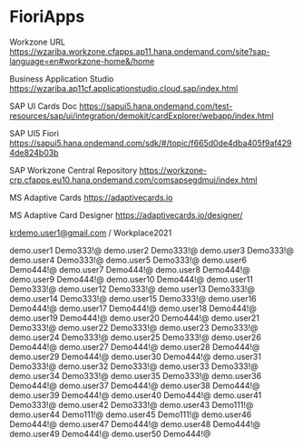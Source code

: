 # FioriApps



Workzone URL
https://wzariba.workzone.cfapps.ap11.hana.ondemand.com/site?sap-language=en#workzone-home&/home

Business Application Studio
https://wzariba.ap11cf.applicationstudio.cloud.sap/index.html

SAP UI Cards Doc
https://sapui5.hana.ondemand.com/test-resources/sap/ui/integration/demokit/cardExplorer/webapp/index.html

SAP UI5 Fiori
https://sapui5.hana.ondemand.com/sdk/#/topic/f665d0de4dba405f9af4294de824b03b

SAP Workzone Central Repository
https://workzone-crp.cfapps.eu10.hana.ondemand.com/comsapsegdmui/index.html

MS Adaptive Cards
https://adaptivecards.io

MS Adaptive Card Designer
https://adaptivecards.io/designer/


krdemo.user1@gmail.com / Workplace2021

demo.user1	Demo333!@
demo.user2	Demo333!@
demo.user3	Demo333!@
demo.user4	Demo333!@
demo.user5	Demo333!@
demo.user6	Demo444!@
demo.user7	Demo444!@
demo.user8	Demo444!@
demo.user9	Demo444!@
demo.user10	Demo444!@
demo.user11	Demo333!@
demo.user12	Demo333!@
demo.user13	Demo333!@
demo.user14	Demo333!@
demo.user15	Demo333!@
demo.user16	Demo444!@
demo.user17	Demo444!@
demo.user18	Demo444!@
demo.user19	Demo444!@
demo.user20	Demo444!@
demo.user21	Demo333!@
demo.user22	Demo333!@
demo.user23	Demo333!@
demo.user24	Demo333!@
demo.user25	Demo333!@
demo.user26	Demo444!@
demo.user27	Demo444!@
demo.user28	Demo444!@
demo.user29	Demo444!@
demo.user30	Demo444!@
demo.user31	Demo333!@
demo.user32	Demo333!@
demo.user33	Demo333!@
demo.user34	Demo333!@
demo.user35	Demo333!@
demo.user36	Demo444!@
demo.user37	Demo444!@
demo.user38	Demo444!@
demo.user39	Demo444!@
demo.user40	Demo444!@
demo.user41	Demo333!@
demo.user42	Demo333!@
demo.user43	Demo111!@
demo.user44	Demo111!@
demo.user45	Demo111!@
demo.user46	Demo444!@
demo.user47	Demo444!@
demo.user48	Demo444!@
demo.user49	Demo444!@
demo.user50	Demo444!@
